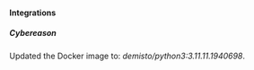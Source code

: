 
#### Integrations

##### Cybereason

Updated the Docker image to: *demisto/python3:3.11.11.1940698*.
